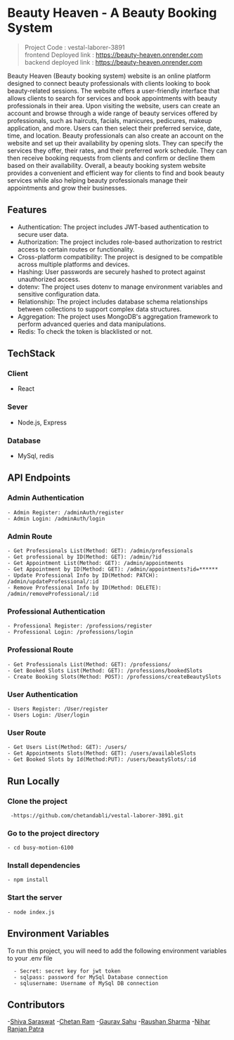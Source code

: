 # Beauty Heaven - A Beauty Booking System

> Project Code : vestal-laborer-3891 <br/>
> frontend Deployed link : https://beauty-heaven.onrender.com      <br/>
> backend deployed link : https://beauty-heaven.onrender.com      <br/>

Beauty Heaven (Beauty booking system) website is an online platform designed to connect beauty professionals with clients looking to book beauty-related sessions. The website offers a user-friendly interface that allows clients to search for services and book appointments with beauty professionals in their area.
Upon visiting the website, users can create an account and browse through a wide range of beauty services offered by professionals, such as haircuts, facials, manicures, pedicures, makeup application, and more. Users can then select their preferred service, date, time, and location.
Beauty professionals can also create an account on the website and set up their availability by opening slots. They can specify the services they offer, their rates, and their preferred work schedule. They can then receive booking requests from clients and confirm or decline them based on their availability.
Overall, a beauty booking system website provides a convenient and efficient way for clients to find and book beauty services while also helping beauty professionals manage their appointments and grow their businesses.

## Features

 - Authentication: The project includes JWT-based authentication to secure user data.
 - Authorization: The project includes role-based authorization to restrict access to certain routes or functionality.
 - Cross-platform compatibility: The project is designed to be compatible across multiple platforms and devices.
 - Hashing: User passwords are securely hashed to protect against unauthorized access.
 - dotenv: The project uses dotenv to manage environment variables and sensitive configuration data.
 - Relationship: The project includes database schema relationships between collections to support complex data structures.
 - Aggregation: The project uses MongoDB's aggregation framework to perform advanced queries and data manipulations.
 - Redis: To check the token is blacklisted or not.
 
 ## TechStack
 
 ### Client
 - React
 
 ### Sever 
 - Node.js, Express
 
 ### Database
 - MySql, redis

## API Endpoints

### Admin Authentication
    - Admin Register: /adminAuth/register
    - Admin Login: /adminAuth/login

### Admin Route
    - Get Professionals List(Method: GET): /admin/professionals
    - Get professional by ID(Method: GET): /admin/?id
    - Get Appointment List(Method: GET): /admin/appointments
    - Get Appointment by ID(Method: GET): /admin/appointments?id=******
    - Update Professional Info by ID(Method: PATCH): /admin/updateProfessional/:id
    - Remove Professional Info by ID(Method: DELETE): /admin/removeProfessional/:id
    
### Professional Authentication
    - Professional Register: /professions/register
    - Professional Login: /professions/login

### Professional Route
    - Get Professionals List(Method: GET): /professions/
    - Get Booked Slots List(Method: GET): /professions/bookedSlots
    - Create Booking Slots(Method: POST): /professions/createBeautySlots

### User Authentication
    - Users Register: /User/register
    - Users Login: /User/login
 
 ### User Route
    - Get Users List(Method: GET): /users/
    - Get Appointments Slots(Method: GET): /users/availableSlots
    - Get Booked Slots by Id(Method:PUT): /users/beautySlots/:id
    
## Run Locally
 ### Clone the project
     -https://github.com/chetandabli/vestal-laborer-3891.git    
### Go to the project directory
    - cd busy-motion-6100
    
### Install dependencies

    - npm install

### Start the server
    - node index.js
    
## Environment Variables
 To run this project, you will need to add the following environment variables to your .env file

      - Secret: secret key for jwt token
      - sqlpass: password for MySql Database connection
      - sqlusername: Username of MySql DB connection

## Contributors
-[Shiva Saraswat](https://github.com/shivam5665)
-[Chetan Ram](https://github.com/chetandabli)
-[Gaurav Sahu](https://github.com/gauravsahuu)
-[Raushan Sharma](https://github.com/RAUSHANSHARMA74)
-[Nihar Ranjan Patra](https://github.com/Nihar11789)

